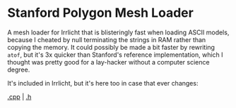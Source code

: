 # Stanford Polygon Mesh Loader

A mesh loader for Irrlicht that is blisteringly fast when loading ASCII models,
because I cheated by null terminating the strings in RAM rather than copying
the memory. It could possibly be made a bit faster by rewriting `atof`, but
it's 3x quicker than Stanford's reference implementation, which I thought was
pretty good for a lay-hacker without a computer science degree.

It's included in Irrlicht, but it's here too in case that ever changes:

[.cpp](CPLYMeshFileLoader.cpp) |
[.h](CPLYMeshFileLoader.h)
